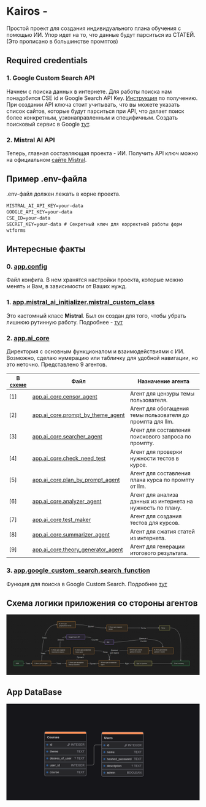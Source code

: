 # Kairos -

Простой проект для создания индивидуального плана обучения с помощью ИИ. Упор идет на то, что данные будут парситься из СТАТЕЙ.(Это прописано в большинстве промптов)

## Required credentials

### 1. Google Custom Search API

Начнем с поиска данных в интернете. Для работы поиска нам понадобится CSE id и Google Search API Key. [Инструкция](https://developers.google.com/custom-search/v1/overview?hl=ru) по получению. При создании API ключа стоит учитывать, что вы можете указать список сайтов, которые будут парситься при API, что делает поиск более конкретным, узконаправленным и специфичным. Создать поисковый сервис в Google [тут](https://programmablesearchengine.google.com/controlpanel/all).

### 2. Mistral AI API

Теперь, главная составляющая проекта - ИИ. Получить API ключ можно на официальном [сайте Mistral](https://console.mistral.ai/api-keys/).

## Пример .env-файла

.env-файл должен лежать в корне проекта.

```.env
MISTRAL_AI_API_KEY=your-data
GOOGLE_API_KEY=your-data
CSE_ID=your-data
SECRET_KEY=your-data # Секретный ключ для корректной работы форм wtforms
```

## Интересные факты

### 0. [app.config](./app/config.py)

Файл конфига. В нем хранятся настройки проекта, которые можно менять и Вам, в зависимости от Ваших нужд.

### 1. [app.mistral_ai_initializer.mistral_custom_class](./app/mistral_ai_initializer/mistral_custom_class.py)

Это кастомный класс **Mistral**. Был он создан для того, чтобы убрать лишнюю рутинную работу. Подробнее - [тут](./app/mistral_ai_initializer/mistral_custom_class.py)

### 2. [app.ai_core](./app/ai_core/)

Директория с основным функционалом и взаимодействиями с ИИ. Возможно, сделаю нумерацию или табличку для удобной навигации, но это неточно. Представлено 9 агентов.

|В [схеме](#схема-логики-приложения-со-стороны-агентов)|Файл|Назначение агента|
| --- | --- | --- |
|[1]|[app.ai_core.censor_agent](./app/ai_core/censor_agent.py)|Агент для цензуры темы пользователя.|
|[2]|[app.ai_core.prompt_by_theme_agent](./app/ai_core/prompt_by_theme_agent.py)|Агент для обогащения темы пользователя до промпта для llm.|
|[3]|[app.ai_core.searcher_agent](./app/ai_core/searcher_agent.py)|Агент для составления поискового запроса по промпту.|
|[4]|[app.ai_core.check_need_test](./app/ai_core/check_need_test.py)|Агент для проверки нужности тестов в курсе.|
|[5]|[app.ai_core.plan_by_prompt_agent](./app/ai_core/plan_by_prompt_agent.py)|Агент для составления плана курса по промпту от llm.|
|[6]|[app.ai_core.analyzer_agent](./app/ai_core/analyzer_agent.py)|Агент для анализа данных из интернета на нужность по плану.|
|[7]|[app.ai_core.test_maker](./app/ai_core/test_maker_agent.py)|Агент для создания тестов для курсов.|
|[8]|[app.ai_core.summarizer_agent](./app/ai_core/summarizer_agent.py)|Агент для сжатия статей из интернета.|
|[9]|[app.ai_core.theory_generator_agent](./app/ai_core/theory_generator_agent.py)|Агент для генерации итогового результата.|

### 3. [app.google_custom_search.search_function](./app/google_custom_search/search_function.py)

Функция для поиска в Google Custom Search. Подробнее [тут](#1-google-custom-search-api)

## Схема логики приложения со стороны агентов

![Логика](logic.png)


## App DataBase

![DataBase](./kairos.png)